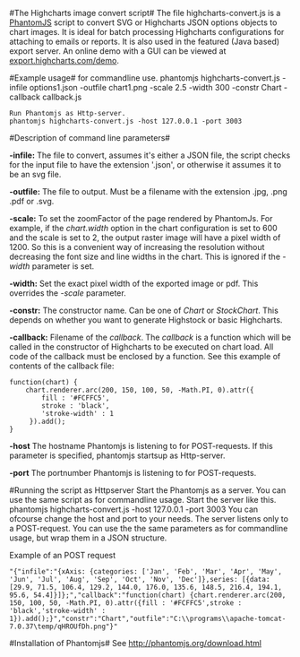 #The Highcharts image convert script#
The file highcharts-convert.js is a [PhantomJS](http://phantomjs.org/) script to convert SVG or Highcharts JSON options objects to chart images. It is ideal for batch processing Highcharts configurations for attaching to emails or reports. It is also used in the featured (Java based) export server. An online demo with a GUI can be viewed at [export.highcharts.com/demo](http://export.highcharts.com/demo).

#Example usage#
	for commandline use.
	phantomjs highcharts-convert.js -infile options1.json -outfile chart1.png -scale 2.5 -width 300 -constr Chart -callback callback.js

	Run Phantomjs as Http-server.
	phantomjs highcharts-convert.js -host 127.0.0.1 -port 3003


#Description of command line parameters#

**-infile:** The file to convert, assumes it's either a JSON file, the script checks for the input file to have the extension '.json', or otherwise it assumes it to be an svg file.

**-outfile:** The file to output. Must be a filename with the extension .jpg, .png .pdf or .svg.

**-scale:** To set the zoomFactor of the page rendered by PhantomJs. For example, if the _chart.width_ option in the chart configuration is set to 600 and the scale is set to 2, the output raster image will have a pixel width of 1200. So this is a convenient way of increasing the resolution without decreasing the font size and line widths in the chart. This is ignored if the _-width_ parameter is set.

**-width:** Set the exact pixel width of the exported image or pdf. This overrides the _-scale_ parameter.

**-constr:** The constructor name. Can be one of _Chart_ or _StockChart_. This depends on whether you want to generate Highstock or basic Highcharts.

**-callback:** Filename of the _callback_. The _callback_ is a function which will be called in the constructor of Highcharts to be executed on chart load. All code of the callback must be enclosed by a function. See this example of contents of the callback file:

	function(chart) {
	    chart.renderer.arc(200, 150, 100, 50, -Math.PI, 0).attr({
	        fill : '#FCFFC5',
	        stroke : 'black',
	        'stroke-width' : 1
	     }).add();
	}

**-host** The hostname Phantomjs is listening to for POST-requests. If this parameter is specified, phantomjs startsup as Http-server.

**-port** The portnumber Phantomjs is listening to for POST-requests.

#Running the script as Httpserver
Start the Phantomjs as a server. You can use the same script as for commandline usage. Start the server like this.
	phantomjs highcharts-convert.js -host 127.0.0.1 -port 3003
You can ofcourse change the host and port to your needs. The server listens only to a POST-request. You can use the the same parameters as for commandline usage, but wrap them in a JSON structure.

Example of an POST request

	"{"infile":"{xAxis: {categories: ['Jan', 'Feb', 'Mar', 'Apr', 'May', 'Jun', 'Jul', 'Aug', 'Sep', 'Oct', 'Nov', 'Dec']},series: [{data: [29.9, 71.5, 106.4, 129.2, 144.0, 176.0, 135.6, 148.5, 216.4, 194.1, 95.6, 54.4]}]};","callback":"function(chart) {chart.renderer.arc(200, 150, 100, 50, -Math.PI, 0).attr({fill : '#FCFFC5',stroke : 'black','stroke-width' : 1}).add();}","constr":"Chart","outfile":"C:\\programs\\apache-tomcat-7.0.37\temp/qHROUfDh.png"}"

#Installation of Phantomjs#
See http://phantomjs.org/download.html
